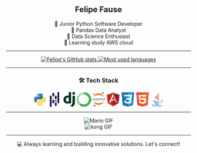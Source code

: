 <h2 align="center">Felipe Fause</h2>

<p align="center">
  🐍 Junior Python Software Developer <br>
  🐼 Pandas Data Analyst <br>
  📗 Data Science Enthusiast <br>
  📗 Learning study AWS cloud
</p>

---

<div align="center">
  <a href="https://github.com/FOliver335">
    <img height="180em" src="https://github-readme-stats.vercel.app/api?username=FOliver335&show_icons=true&theme=dracula&include_all_commits=true&count_private=true" alt="Felipe's GitHub stats"/>
    <img height="180em" src="https://github-readme-stats.vercel.app/api/top-langs/?username=FOliver335&layout=compact&langs_count=7&theme=dracula" alt="Most used languages"/>
  </a>
</div>

---

<h3 align="center">🛠️ Tech Stack</h3>
<div align="center" style="display: flex; flex-wrap: wrap; justify-content: center;">
  <img alt="Python" height="40" width="40" src="https://github.com/devicons/devicon/blob/master/icons/python/python-original.svg">
  <img alt="Pandas" height="40" width="40" src="https://github.com/devicons/devicon/blob/master/icons/pandas/pandas-original.svg">
  <img alt="Django" height="40" width="40" src="https://github.com/devicons/devicon/blob/master/icons/django/django-plain.svg">
  <img alt="Anaconda" height="40" width="40" src="https://github.com/devicons/devicon/blob/master/icons/anaconda/anaconda-original.svg">
  <img alt="Jupyter" height="40" width="40" src="https://github.com/devicons/devicon/blob/master/icons/jupyter/jupyter-original-wordmark.svg">
  <img alt="Angular" height="40" width="40" src="https://github.com/devicons/devicon/blob/master/icons/angularjs/angularjs-original.svg">
  <img alt="CSS" height="40" width="40" src="https://raw.githubusercontent.com/devicons/devicon/master/icons/css3/css3-original.svg">
  <img alt="HTML" height="40" width="40" src="https://raw.githubusercontent.com/devicons/devicon/master/icons/html5/html5-original.svg">
  <img alt="Java" height="40" width="40" src="https://github.com/devicons/devicon/blob/master/icons/java/java-original.svg">
</div>

---

<div align="center">
  <img src="https://miro.medium.com/v2/resize:fit:828/format:webp/1*0N8CVKix7OGfBDsgh9DzrQ.gif" width="50%" height="200vh" alt="Mario GIF">
</div>

<div align="center">
  <img src="https://images-wixmp-ed30a86b8c4ca887773594c2.wixmp.com/f/c83c004e-1370-4756-88e5-4071de797088/dh28uuh-2afd5ded-7cd7-4b17-a3ef-d3fa0ab6c364.gif?token=eyJ0eXAiOiJKV1QiLCJhbGciOiJIUzI1NiJ9.eyJzdWIiOiJ1cm46YXBwOjdlMGQxODg5ODIyNjQzNzNhNWYwZDQxNWVhMGQyNmUwIiwiaXNzIjoidXJuOmFwcDo3ZTBkMTg4OTgyMjY0MzczYTVmMGQ0MTVlYTBkMjZlMCIsIm9iaiI6W1t7InBhdGgiOiJcL2ZcL2M4M2MwMDRlLTEzNzAtNDc1Ni04OGU1LTQwNzFkZTc5NzA4OFwvZGgyOHV1aC0yYWZkNWRlZC03Y2Q3LTRiMTctYTNlZi1kM2ZhMGFiNmMzNjQuZ2lmIn1dXSwiYXVkIjpbInVybjpzZXJ2aWNlOmZpbGUuZG93bmxvYWQiXX0.aewYgvGauGzDVELK8foJ_CjHL4b9rYNHSil9zFvc5pQ" width="50%" height="200vh" alt="kong GIF">
</div>




---

<p align="center">💻 Always learning and building innovative solutions. Let's connect!</p>
